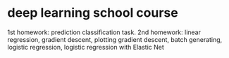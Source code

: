 ﻿# deep learning school course
 1st homework: prediction classification task. 
 2nd homework: linear regression, gradient descent, plotting gradient descent, batch generating, logistic regression, logistic regression with Elastic Net

